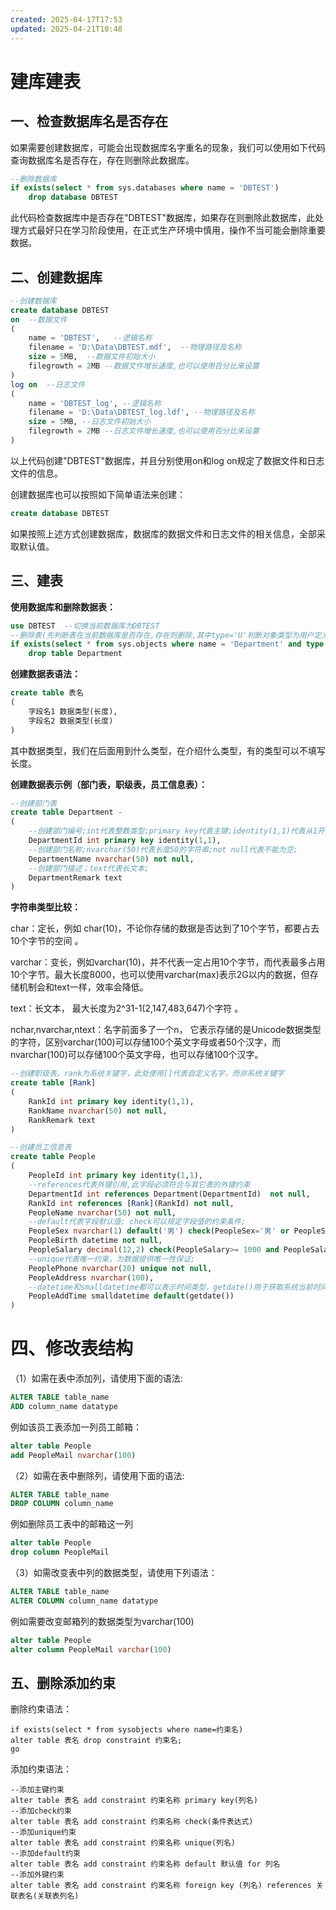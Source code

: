 ```yaml
---
created: 2025-04-17T17:53
updated: 2025-04-21T10:48
---
```

# 建库建表

## 一、检查数据库名是否存在

如果需要创建数据库，可能会出现数据库名字重名的现象，我们可以使用如下代码查询数据库名是否存在，存在则删除此数据库。

```sql
--删除数据库
if exists(select * from sys.databases where name = 'DBTEST')
	drop database DBTEST
```

此代码检查数据库中是否存在"DBTEST"数据库，如果存在则删除此数据库，此处理方式最好只在学习阶段使用，在正式生产环境中慎用，操作不当可能会删除重要数据。

## 二、创建数据库

```sql
--创建数据库
create database DBTEST
on  --数据文件
(
	name = 'DBTEST',   --逻辑名称
	filename = 'D:\Data\DBTEST.mdf',  --物理路径及名称
	size = 5MB,  --数据文件初始大小
	filegrowth = 2MB --数据文件增长速度,也可以使用百分比来设置
)
log on  --日志文件
(
	name = 'DBTEST_log', --逻辑名称
	filename = 'D:\Data\DBTEST_log.ldf', --物理路径及名称
	size = 5MB, --日志文件初始大小
	filegrowth = 2MB --日志文件增长速度,也可以使用百分比来设置
)
```

以上代码创建"DBTEST"数据库，并且分别使用on和log on规定了数据文件和日志文件的信息。

创建数据库也可以按照如下简单语法来创建：

```sql
create database DBTEST
```

如果按照上述方式创建数据库，数据库的数据文件和日志文件的相关信息，全部采取默认值。

## 三、建表

**使用数据库和删除数据表：**

```sql
use DBTEST  --切换当前数据库为DBTEST
--删除表(先判断表在当前数据库是否存在,存在则删除,其中type='U'判断对象类型为用户定义表类型)
if exists(select * from sys.objects where name = 'Department' and type = 'U')
	drop table Department
```

**创建数据表语法：**

```sql
create table 表名
(
	字段名1 数据类型(长度),
	字段名2 数据类型(长度)
)
```

其中数据类型，我们在后面用到什么类型，在介绍什么类型，有的类型可以不填写长度。

**创建数据表示例（部门表，职级表，员工信息表）：**

```sql
--创建部门表
create table Department -
(
	--创建部门编号;int代表整数类型;primary key代表主键;identity(1,1)代表从1开始步长为1自增长;
	DepartmentId int primary key identity(1,1),
	--创建部门名称;nvarchar(50)代表长度50的字符串;not null代表不能为空;
	DepartmentName nvarchar(50) not null,
	--创建部门描述；text代表长文本;
	DepartmentRemark text
)
```

**字符串类型比较：**

char：定长，例如 char(10)，不论你存储的数据是否达到了10个字节，都要占去10个字节的空间 。

varchar：变长，例如varchar(10)，并不代表一定占用10个字节，而代表最多占用10个字节。最大长度8000，也可以使用varchar(max)表示2G以内的数据，但存储机制会和text一样，效率会降低。

text：长文本， 最大长度为2^31-1(2,147,483,647)个字符 。

nchar,nvarchar,ntext：名字前面多了一个n， 它表示存储的是Unicode数据类型的字符，区别varchar(100)可以存储100个英文字母或者50个汉字，而nvarchar(100)可以存储100个英文字母，也可以存储100个汉字。

```sql
--创建职级表，rank为系统关键字，此处使用[]代表自定义名字，而非系统关键字
create table [Rank]
(
	RankId int primary key identity(1,1),
	RankName nvarchar(50) not null,
	RankRemark text
)
```

```sql
--创建员工信息表
create table People
(
	PeopleId int primary key identity(1,1),
	--references代表外键引用,此字段必须符合与其它表的外键约束
	DepartmentId int references Department(DepartmentId)  not null,
	RankId int references [Rank](RankId) not null,
	PeopleName nvarchar(50) not null,
	--default代表字段默认值; check可以规定字段值的约束条件;
	PeopleSex nvarchar(1) default('男') check(PeopleSex='男' or PeopleSex='女') not null,
	PeopleBirth datetime not null,
	PeopleSalary decimal(12,2) check(PeopleSalary>= 1000 and PeopleSalary <= 100000) not null,
	--unique代表唯一约束，为数据提供唯一性保证;
	PeoplePhone nvarchar(20) unique not null,
	PeopleAddress nvarchar(100),
	--datetime和smalldatetime都可以表示时间类型，getdate()用于获取系统当前时间
	PeopleAddTime smalldatetime default(getdate())
)
```

# 四、修改表结构

 （1）如需在表中添加列，请使用下面的语法: 

```sql
ALTER TABLE table_name
ADD column_name datatype
```

例如该员工表添加一列员工邮箱：

```sql
alter table People
add PeopleMail nvarchar(100)
```

（2）如需在表中删除列，请使用下面的语法: 

```sql
ALTER TABLE table_name
DROP COLUMN column_name
```

例如删除员工表中的邮箱这一列

```sql
alter table People
drop column PeopleMail
```

（3）如需改变表中列的数据类型，请使用下列语法：

```sql
ALTER TABLE table_name
ALTER COLUMN column_name datatype
```

例如需要改变邮箱列的数据类型为varchar(100)

```sql
alter table People
alter column PeopleMail varchar(100)
```

## 五、删除添加约束

删除约束语法：

```
if exists(select * from sysobjects where name=约束名)
alter table 表名 drop constraint 约束名;
go
```

添加约束语法：

```
--添加主键约束
alter table 表名 add constraint 约束名称 primary key(列名)
--添加check约束
alter table 表名 add constraint 约束名称 check(条件表达式)
--添加unique约束
alter table 表名 add constraint 约束名称 unique(列名)
--添加default约束
alter table 表名 add constraint 约束名称 default 默认值 for 列名
--添加外键约束
alter table 表名 add constraint 约束名称 foreign key (列名) references 关联表名(关联表列名)
```


